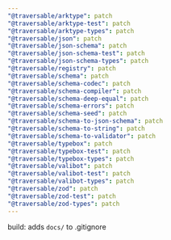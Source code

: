 ```yaml
---
"@traversable/arktype": patch
"@traversable/arktype-test": patch
"@traversable/arktype-types": patch
"@traversable/json": patch
"@traversable/json-schema": patch
"@traversable/json-schema-test": patch
"@traversable/json-schema-types": patch
"@traversable/registry": patch
"@traversable/schema": patch
"@traversable/schema-codec": patch
"@traversable/schema-compiler": patch
"@traversable/schema-deep-equal": patch
"@traversable/schema-errors": patch
"@traversable/schema-seed": patch
"@traversable/schema-to-json-schema": patch
"@traversable/schema-to-string": patch
"@traversable/schema-to-validator": patch
"@traversable/typebox": patch
"@traversable/typebox-test": patch
"@traversable/typebox-types": patch
"@traversable/valibot": patch
"@traversable/valibot-test": patch
"@traversable/valibot-types": patch
"@traversable/zod": patch
"@traversable/zod-test": patch
"@traversable/zod-types": patch
---
```


build: adds `docs/` to .gitignore
